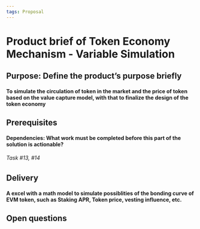 ```yaml
---
tags: Proposal
---
```


# Product brief of Token Economy Mechanism - Variable Simulation

## Purpose: Define the product’s purpose briefly
#### To simulate the circulation of token in the market and the price of token based on the value capture model, with that to finalize the design of the token economy

## Prerequisites
#### Dependencies: What work must be completed before this part of the solution is actionable?
###### Task #13, #14

## Delivery
#### A excel with a math model to simulate possiblities of the bonding curve of EVM token, such as Staking APR, Token price, vesting influence, etc.



## Open questions
